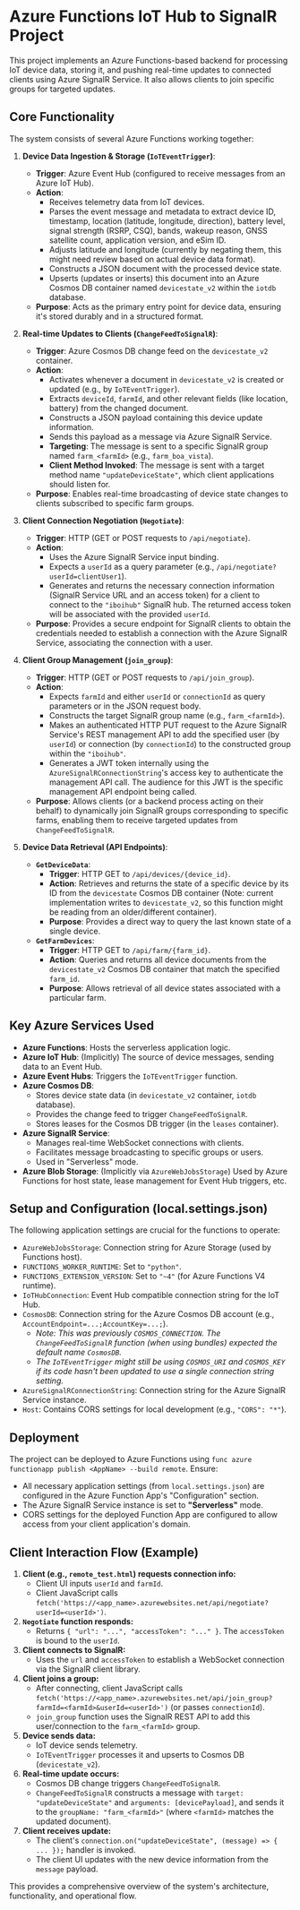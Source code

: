 # Azure Functions IoT Hub to SignalR Project

This project implements an Azure Functions-based backend for processing IoT device data, storing it, and pushing real-time updates to connected clients using Azure SignalR Service. It also allows clients to join specific groups for targeted updates.

## Core Functionality

The system consists of several Azure Functions working together:

1.  **Device Data Ingestion & Storage (`IoTEventTrigger`)**:
    *   **Trigger**: Azure Event Hub (configured to receive messages from an Azure IoT Hub).
    *   **Action**:
        *   Receives telemetry data from IoT devices.
        *   Parses the event message and metadata to extract device ID, timestamp, location (latitude, longitude, direction), battery level, signal strength (RSRP, CSQ), bands, wakeup reason, GNSS satellite count, application version, and eSim ID.
        *   Adjusts latitude and longitude (currently by negating them, this might need review based on actual device data format).
        *   Constructs a JSON document with the processed device state.
        *   Upserts (updates or inserts) this document into an Azure Cosmos DB container named `devicestate_v2` within the `iotdb` database.
    *   **Purpose**: Acts as the primary entry point for device data, ensuring it's stored durably and in a structured format.

2.  **Real-time Updates to Clients (`ChangeFeedToSignalR`)**:
    *   **Trigger**: Azure Cosmos DB change feed on the `devicestate_v2` container.
    *   **Action**:
        *   Activates whenever a document in `devicestate_v2` is created or updated (e.g., by `IoTEventTrigger`).
        *   Extracts `deviceId`, `farmId`, and other relevant fields (like location, battery) from the changed document.
        *   Constructs a JSON payload containing this device update information.
        *   Sends this payload as a message via Azure SignalR Service.
        *   **Targeting**: The message is sent to a specific SignalR group named `farm_<farmId>` (e.g., `farm_boa_vista`).
        *   **Client Method Invoked**: The message is sent with a target method name `"updateDeviceState"`, which client applications should listen for.
    *   **Purpose**: Enables real-time broadcasting of device state changes to clients subscribed to specific farm groups.

3.  **Client Connection Negotiation (`Negotiate`)**:
    *   **Trigger**: HTTP (GET or POST requests to `/api/negotiate`).
    *   **Action**:
        *   Uses the Azure SignalR Service input binding.
        *   Expects a `userId` as a query parameter (e.g., `/api/negotiate?userId=clientUser1`).
        *   Generates and returns the necessary connection information (SignalR Service URL and an access token) for a client to connect to the `"iboihub"` SignalR hub. The returned access token will be associated with the provided `userId`.
    *   **Purpose**: Provides a secure endpoint for SignalR clients to obtain the credentials needed to establish a connection with the Azure SignalR Service, associating the connection with a user.

4.  **Client Group Management (`join_group`)**:
    *   **Trigger**: HTTP (GET or POST requests to `/api/join_group`).
    *   **Action**:
        *   Expects `farmId` and either `userId` or `connectionId` as query parameters or in the JSON request body.
        *   Constructs the target SignalR group name (e.g., `farm_<farmId>`).
        *   Makes an authenticated HTTP PUT request to the Azure SignalR Service's REST management API to add the specified user (by `userId`) or connection (by `connectionId`) to the constructed group within the `"iboihub"`.
        *   Generates a JWT token internally using the `AzureSignalRConnectionString`'s access key to authenticate the management API call. The audience for this JWT is the specific management API endpoint being called.
    *   **Purpose**: Allows clients (or a backend process acting on their behalf) to dynamically join SignalR groups corresponding to specific farms, enabling them to receive targeted updates from `ChangeFeedToSignalR`.

5.  **Device Data Retrieval (API Endpoints)**:
    *   **`GetDeviceData`**:
        *   **Trigger**: HTTP GET to `/api/devices/{device_id}`.
        *   **Action**: Retrieves and returns the state of a specific device by its ID from the `devicestate` Cosmos DB container (Note: current implementation writes to `devicestate_v2`, so this function might be reading from an older/different container).
        *   **Purpose**: Provides a direct way to query the last known state of a single device.
    *   **`GetFarmDevices`**:
        *   **Trigger**: HTTP GET to `/api/farm/{farm_id}`.
        *   **Action**: Queries and returns all device documents from the `devicestate_v2` Cosmos DB container that match the specified `farm_id`.
        *   **Purpose**: Allows retrieval of all device states associated with a particular farm.

## Key Azure Services Used

*   **Azure Functions**: Hosts the serverless application logic.
*   **Azure IoT Hub**: (Implicitly) The source of device messages, sending data to an Event Hub.
*   **Azure Event Hubs**: Triggers the `IoTEventTrigger` function.
*   **Azure Cosmos DB**:
    *   Stores device state data (in `devicestate_v2` container, `iotdb` database).
    *   Provides the change feed to trigger `ChangeFeedToSignalR`.
    *   Stores leases for the Cosmos DB trigger (in the `leases` container).
*   **Azure SignalR Service**:
    *   Manages real-time WebSocket connections with clients.
    *   Facilitates message broadcasting to specific groups or users.
    *   Used in "Serverless" mode.
*   **Azure Blob Storage**: (Implicitly via `AzureWebJobsStorage`) Used by Azure Functions for host state, lease management for Event Hub triggers, etc.

## Setup and Configuration (local.settings.json)

The following application settings are crucial for the functions to operate:

*   `AzureWebJobsStorage`: Connection string for Azure Storage (used by Functions host).
*   `FUNCTIONS_WORKER_RUNTIME`: Set to `"python"`.
*   `FUNCTIONS_EXTENSION_VERSION`: Set to `"~4"` (for Azure Functions V4 runtime).
*   `IoTHubConnection`: Event Hub compatible connection string for the IoT Hub.
*   `CosmosDB`: Connection string for the Azure Cosmos DB account (e.g., `AccountEndpoint=...;AccountKey=...;`).
    *   _Note: This was previously `COSMOS_CONNECTION`. The `ChangeFeedToSignalR` function (when using bundles) expected the default name `CosmosDB`._
    *   _The `IoTEventTrigger` might still be using `COSMOS_URI` and `COSMOS_KEY` if its code hasn't been updated to use a single connection string setting._
*   `AzureSignalRConnectionString`: Connection string for the Azure SignalR Service instance.
*   `Host`: Contains CORS settings for local development (e.g., `"CORS": "*"`).

## Deployment

The project can be deployed to Azure Functions using `func azure functionapp publish <AppName> --build remote`.
Ensure:
*   All necessary application settings (from `local.settings.json`) are configured in the Azure Function App's "Configuration" section.
*   The Azure SignalR Service instance is set to **"Serverless"** mode.
*   CORS settings for the deployed Function App are configured to allow access from your client application's domain.

## Client Interaction Flow (Example)

1.  **Client (e.g., `remote_test.html`) requests connection info:**
    *   Client UI inputs `userId` and `farmId`.
    *   Client JavaScript calls `fetch('https://<app_name>.azurewebsites.net/api/negotiate?userId=<userId>')`.
2.  **`Negotiate` function responds:**
    *   Returns `{ "url": "...", "accessToken": "..." }`. The `accessToken` is bound to the `userId`.
3.  **Client connects to SignalR:**
    *   Uses the `url` and `accessToken` to establish a WebSocket connection via the SignalR client library.
4.  **Client joins a group:**
    *   After connecting, client JavaScript calls `fetch('https://<app_name>.azurewebsites.net/api/join_group?farmId=<farmId>&userId=<userId>')` (or passes `connectionId`).
    *   `join_group` function uses the SignalR REST API to add this user/connection to the `farm_<farmId>` group.
5.  **Device sends data:**
    *   IoT device sends telemetry.
    *   `IoTEventTrigger` processes it and upserts to Cosmos DB (`devicestate_v2`).
6.  **Real-time update occurs:**
    *   Cosmos DB change triggers `ChangeFeedToSignalR`.
    *   `ChangeFeedToSignalR` constructs a message with `target: "updateDeviceState"` and `arguments: [devicePayload]`, and sends it to the `groupName: "farm_<farmId>"` (where `<farmId>` matches the updated document).
7.  **Client receives update:**
    *   The client's `connection.on("updateDeviceState", (message) => { ... });` handler is invoked.
    *   The client UI updates with the new device information from the `message` payload.

This provides a comprehensive overview of the system's architecture, functionality, and operational flow. 